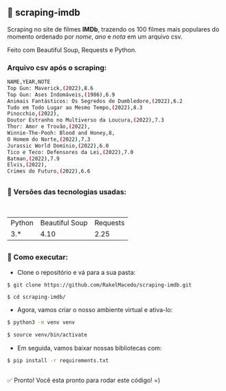 ## 🎥 scraping-imdb
Scraping no site de filmes **IMDb**, trazendo os 100 filmes mais populares do momento ordenado por *nome*, *ano* e *nota* em um arquivo csv.

Feito com Beautiful Soup, Requests e Python.

### Arquivo csv após o scraping: 

```bash
NAME,YEAR,NOTE
Top Gun: Maverick,(2022),8.6
Top Gun: Ases Indomáveis,(1986),6.9
Animais Fantásticos: Os Segredos de Dumbledore,(2022),6.2
Tudo em Todo Lugar ao Mesmo Tempo,(2022),8.3
Pinocchio,(2022),
Doutor Estranho no Multiverso da Loucura,(2022),7.3
Thor: Amor e Trovão,(2022),
Winnie-The-Pooh: Blood and Honey,8,
O Homem do Norte,(2022),7.3
Jurassic World Domínio,(2022),6.0
Tico e Teco: Defensores da Lei,(2022),7.0
Batman,(2022),7.9
Elvis,(2022),
Crimes do Futuro,(2022),6.6
```

##

### 📑 Versões das tecnologias usadas:

<table>
  <tr>
    <td>Python</td>
    <td>Beautiful Soup</td>
    <td>Requests</td>
  </tr>
  <tr>
    <td>3.*</td>
    <td>4.10</td>
    <td>2.25</td>
  </tr>
</table>

##

### 🔨 Como executar:

* Clone o repositório e vá para a sua pasta:
```
$ git clone https://github.com/RakelMacedo/scraping-imdb.git

$ cd scraping-imdb/
```

* Agora, vamos criar o nosso ambiente virtual e ativa-lo:
```bash
$ python3 -m venv venv

$ source venv/bin/activate
```

* Em seguida, vamos baixar nossas bibliotecas com:
```bash
$ pip install -r requirements.txt
```
##

✅ Pronto! Você esta pronto para rodar este código! =)

